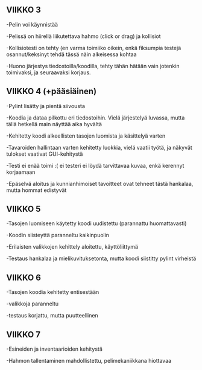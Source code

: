 ## VIIKKO 3

-Pelin voi käynnistää

-Pelissä on hiirellä liikutettava hahmo (click or drag) ja kollisiot

-Kollisiotesti on tehty (en varma toimiiko oikein, enkä fiksumpia testejä osannut/keksinyt tehdä tässä näin alkeisessa kohtaa

-Huono järjestys tiedostoilla/koodilla, tehty tähän hätään vain jotenkin toimivaksi, ja seuraavaksi korjaus.

## VIIKKO 4 (+pääsiäinen)

-Pylint lisätty ja pientä siivousta

-Koodia ja dataa pilkottu eri tiedostoihin. Vielä järjestelyä luvassa, mutta tällä hetkellä main näyttää aika hyvältä

-Kehitetty koodi alkeellisten tasojen luomista ja käsittelyä varten

-Tavaroiden hallintaan varten kehitetty luokkia, vielä vaatii työtä, ja näkyvät tulokset vaativat GUI-kehitystä

-Testi ei enää toimi :( ei testeri ei löydä tarvittavaa kuvaa, enkä kerennyt korjaamaan

-Epäselvä aloitus ja kunnianhimoiset tavoitteet ovat tehneet tästä hankalaa, mutta hommat edistyvät

## VIIKKO 5

-Tasojen luomiseen käytetty koodi uudistettu (parannattu huomattavasti)

-Koodin siisteyttä paranneltu kaikinpuolin

-Erilaisten valikkojen kehittely aloitettu, käyttöliittymä

-Testaus hankalaa ja mielikuvituksetonta, mutta koodi siistitty pylint virheistä

## VIIKKO 6

-Tasojen koodia kehitetty entisestään

-valikkoja paranneltu

-testaus korjattu, mutta puutteellinen

## VIIKKO 7

-Esineiden ja inventaarioiden kehitystä

-Hahmon tallentaminen mahdollistettu, pelimekaniikkana hiottavaa
